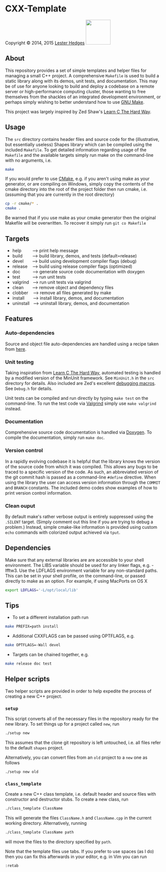 # CXX-Template

<p>Copyright &copy; 2014, 2015 <a href="http://lesterhedges.net">Lester Hedges</a>
<a href="http://www.gnu.org/licenses/gpl-3.0.html">
<img width="80" src="http://www.gnu.org/graphics/gplv3-127x51.png"></a></p>

## About
This repository provides a set of simple templates and helper files for
managing a small C++ project. A comprehensive `Makefile` is used to build a
static library along with its demos, unit tests, and documentation. This may
be of use for anyone looking to build and deploy a codebase on a remote server
or high-performance computing cluster, those wanting to free themselves from
the shackles of an integrated development environment, or perhaps simply wishing
to better understand how to use [GNU Make](http://www.gnu.org/software/make/).

This project was largely inspired by Zed Shaw's [Learn C The Hard Way](http://c.learncodethehardway.org/book/).

## Usage
The `src` directory contains header files and source code for the (illustrative,
but essentially useless) Shapes library which can be compiled using the included
`Makefile`. To get detailed information regarding usage of the `Makefile` and the
available targets simply run make on the command-line with no arguments, i.e.

```bash
make
```
If you would prefer to use [CMake](http://www.cmake.org/), e.g. if you aren't
using make as your generator, or are compiling on Windows, simply copy the
contents of the cmake directory into the root of the project folder then run
cmake, i.e. (assuming that you are currently in the root directory)

```bash
cp -r cmake/* .
cmake .
```

Be warned that if you use make as your cmake generator then the original
Makefile will be overwritten. To recover it simply run `git co Makefile`

## Targets
* help&nbsp;&nbsp;&nbsp;&nbsp;&nbsp;&nbsp;&nbsp;&nbsp;&nbsp;-->  print help message
* build&nbsp;&nbsp;&nbsp;&nbsp;&nbsp;&nbsp;&nbsp;&nbsp;-->  build library, demos, and tests (default=release)
* devel&nbsp;&nbsp;&nbsp;&nbsp;&nbsp;&nbsp;&nbsp;-->  build using development compiler flags (debug)
* release&nbsp;&nbsp;&nbsp;&nbsp;-->  build using release compiler flags (optimized)
* doc&nbsp;&nbsp;&nbsp;&nbsp;&nbsp;&nbsp;&nbsp;&nbsp;&nbsp;&nbsp;-->  generate source code documentation with doxygen
* test&nbsp;&nbsp;&nbsp;&nbsp;&nbsp;&nbsp;&nbsp;&nbsp;&nbsp;&nbsp;-->  run unit tests
* valgrind&nbsp;&nbsp;&nbsp;-->  run unit tests via valgrind
* clean&nbsp;&nbsp;&nbsp;&nbsp;&nbsp;&nbsp;&nbsp;-->  remove object and dependency files
* clobber&nbsp;&nbsp;&nbsp;&nbsp;-->  remove all files generated by make
* install&nbsp;&nbsp;&nbsp;&nbsp;&nbsp;&nbsp;&nbsp;-->  install library, demos, and documentation
* uninstall&nbsp;&nbsp;&nbsp;-->  uninstall library, demos, and documentation

## Features

### Auto-dependencies
Source and object file auto-dependencies are handled using a recipe taken from
[here](http://scottmcpeak.com/autodepend/autodepend.html).

### Unit testing
Taking inspiration from [Learn C The Hard Way](http://c.learncodethehardway.org/book/),
automated testing is handled by a modified version of the MinUnit framework.
See `MinUnit.h` in the `src` directory for details. Also included are Zed's
excellent [debugging macros](http://c.learncodethehardway.org/book/ex20.html).
See `Debug.h` for details.

Unit tests can be compiled and run directly by typing `make test` on the
command-line. To run the test code via [Valgrind](http://valgrind.org/)
simply use `make valgrind` instead.

### Documentation
Comprehensive source code documentation is handled via
[Doxygen](http://www.stack.nl/~dimitri/doxygen/).
To compile the documentation, simply run `make doc`.

### Version control
In a rapidly evolving codebase it is helpful that the library knows the version of
the source code from which it was compiled. This allows any bugs to be traced to
a specific version of the code. As such, an abbreviated version of the git commit
hash is passed as a command-line `#define` directive. When using the library the
user can access version information through the `COMMIT` and `BRANCH` constants.
The included demo codes show examples of how to print version control information.

### Clean ouput
By default make's rather verbose output is entirely suppressed using the
`.SILENT` target. (Simply comment out this line if you are trying to debug
a problem.) Instead, simple cmake-like information is provided using custom
`echo` commands with colorized output achieved via `tput`.

## Dependencies
Make sure that any external libraries are are accessible to your shell
environment. The LIBS variable should be used for any linker flags, e.g.
-lfftw3. Use the LDFLAGS environment variable for any non-standard paths.
This can be set in your shell profile, on the command-line, or passed directly
to make as an option. For example, if using MacPorts on OS X

```bash
export LDFLAGS='-L/opt/local/lib'
```

## Tips
* To set a different installation path run
```bash
make PREFIX=path install
```
* Additional CXXFLAGS can be passed using OPTFLAGS, e.g.
```bash
make OPTFLAGS=-Wall devel
```
* Targets can be chained together, e.g.
```bash
make release doc test
```

## Helper scripts
Two helper scripts are provided in order to help expedite the process of
creating a new C++ project.

### `setup`
This script converts all of the necessary files in the repository ready
for the new library. To set things up for a project called `new`, run

```bash
./setup new
```

This assumes that the clone git repository is left untouched, i.e. all files
refer to the default `shapes` project.

Alternatively, you can convert files from an `old` project to a `new` one as
follows

```bash
./setup new old
```

### `class_template`
Create a new C++ class template, i.e. default header and source files with
constructor and destructor stubs. To create a new class, run

```bash
./class_template ClassName
```

This will generate the files `ClassName.h` and `ClassName.cpp` in the current
working directory. Alternatively, running

```bash
./class_template ClassName path
```

will move the files to the directory specified by `path`.

Note that the template files use tabs. If you prefer to use spaces (as I do)
then you can fix this afterwards in your editor, e.g. in Vim you can run

```bash
:retab
```
